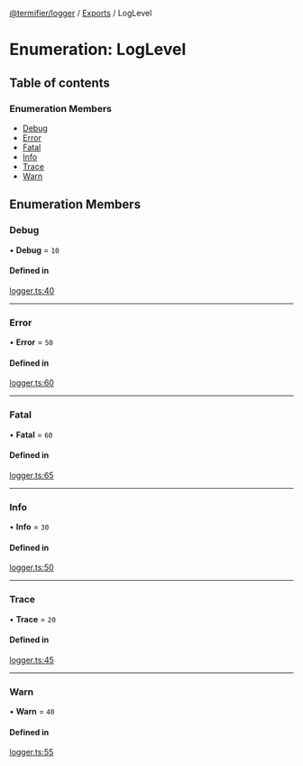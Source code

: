 [@termifier/logger](../README.md) / [Exports](../modules.md) / LogLevel

# Enumeration: LogLevel

## Table of contents

### Enumeration Members

- [Debug](LogLevel.md#debug)
- [Error](LogLevel.md#error)
- [Fatal](LogLevel.md#fatal)
- [Info](LogLevel.md#info)
- [Trace](LogLevel.md#trace)
- [Warn](LogLevel.md#warn)

## Enumeration Members

### Debug

• **Debug** = ``10``

#### Defined in

[logger.ts:40](https://github.com/permasoft-factory/termifier/blob/31917b1/packages/logger/src/logger.ts#L40)

___

### Error

• **Error** = ``50``

#### Defined in

[logger.ts:60](https://github.com/permasoft-factory/termifier/blob/31917b1/packages/logger/src/logger.ts#L60)

___

### Fatal

• **Fatal** = ``60``

#### Defined in

[logger.ts:65](https://github.com/permasoft-factory/termifier/blob/31917b1/packages/logger/src/logger.ts#L65)

___

### Info

• **Info** = ``30``

#### Defined in

[logger.ts:50](https://github.com/permasoft-factory/termifier/blob/31917b1/packages/logger/src/logger.ts#L50)

___

### Trace

• **Trace** = ``20``

#### Defined in

[logger.ts:45](https://github.com/permasoft-factory/termifier/blob/31917b1/packages/logger/src/logger.ts#L45)

___

### Warn

• **Warn** = ``40``

#### Defined in

[logger.ts:55](https://github.com/permasoft-factory/termifier/blob/31917b1/packages/logger/src/logger.ts#L55)

